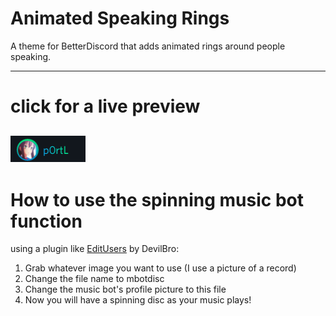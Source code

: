 # Animated Speaking Rings
A theme for BetterDiscord that adds animated rings around people speaking.

---
# click for a live preview
[![Preview](./assets/asr1.png "Click me for a live preview")](https://htmlpreview.github.io/?https://raw.githubusercontent.com/p0rtL6/BD-AnimatedSpeakingRings/main/assets/showcase.html) 
---
# How to use the spinning music bot function
using a plugin like [EditUsers](https://github.com/mwittrien/BetterDiscordAddons/tree/master/Plugins/EditUsers) by DevilBro:
1. Grab whatever image you want to use (I use a picture of a record)
2. Change the file name to mbotdisc
3. Change the music bot's profile picture to this file
4. Now you will have a spinning disc as your music plays!
